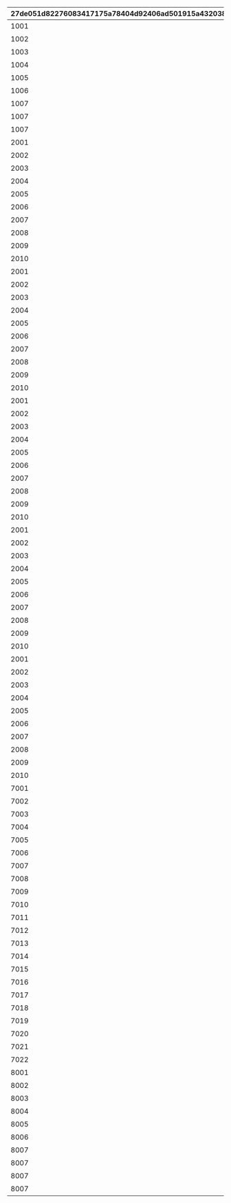 |27de051d82276083417175a78404d92406ad501915a432038fa4f60d9464df94|0f4c58aa2d6f8bdf70fa557bbfd2345bd7af0857f273a0ea4c9997be6d0c0150|d168c5002d4644c042c94e54c2bf6731279f09e85e0c52a85c1ce6f509edd62e|ba0ee0bd44adbfee21a4c480ae5a22c07ce6daa368650a2ef6f5c32af0599f92|57640b49e342dd3194608e5cea3a781abdebb096f26572777a9bc422a679b350|3feca8201ecfb382a7d319c982d0a926690ecf7a829654235aed12950f90f506|bbc9e7c03f3a346414e15ac87d3d870d0d4d1f0926421ea48be0f08a119032e6|7bba9dc4f0002708ef2bd4a53cbd4f2a2d8ba2302e2a4eddaf953cb986ed7190|3ad5c71fce4ff24eae41009b4202fcf22558b837dee9f15f44d6b2c140d8b86d|
| --- | --- | --- | --- | --- | --- | --- | --- | --- |
|1001|5|1|プリンセスナイトRANK5を達成しよう|1001|20021|0|129|1002|
|1002|10|1|プリンセスナイトRANK10を達成しよう|1002|20021|0|129|1002|
|1003|30|1|プリンセスナイトRANK30を達成しよう|1003|20021|0|129|1002|
|1004|50|1|プリンセスナイトRANK50を達成しよう|1004|20021|0|129|1002|
|1005|100|1|プリンセスナイトRANK100を達成しよう|1005|20021|0|129|1002|
|1006|150|1|プリンセスナイトRANK150を達成しよう|1006|20021|0|129|1002|
|1007|200|1|プリンセスナイトRANK200を達成しよう|1007|20021|0|129|1002|
|1007|250|1|プリンセスナイトRANK250を達成しよう|1008|20021|0|129|1002|
|1007|300|1|プリンセスナイトRANK300を達成しよう|1009|20021|0|129|1002|
|2001|50|2|火属性の属性レベルを50まで上げよう|2001|20022|1|129|1003|
|2002|100|2|火属性の属性レベルを100まで上げよう|2002|20022|1|129|1003|
|2003|150|2|火属性の属性レベルを150まで上げよう|2003|20022|1|129|1003|
|2004|200|2|火属性の属性レベルを200まで上げよう|2004|20022|1|129|1003|
|2005|250|2|火属性の属性レベルを250まで上げよう|2005|20022|1|129|1003|
|2006|300|2|火属性の属性レベルを300まで上げよう|2006|20022|1|129|1003|
|2007|350|2|火属性の属性レベルを350まで上げよう|2007|20022|1|129|1003|
|2008|400|2|火属性の属性レベルを400まで上げよう|2008|20022|1|129|1003|
|2009|450|2|火属性の属性レベルを450まで上げよう|2009|20022|1|129|1003|
|2010|500|2|火属性の属性レベルを500まで上げよう|2010|20022|1|129|1003|
|2001|50|3|水属性の属性レベルを50まで上げよう|3001|20022|2|129|1003|
|2002|100|3|水属性の属性レベルを100まで上げよう|3002|20022|2|129|1003|
|2003|150|3|水属性の属性レベルを150まで上げよう|3003|20022|2|129|1003|
|2004|200|3|水属性の属性レベルを200まで上げよう|3004|20022|2|129|1003|
|2005|250|3|水属性の属性レベルを250まで上げよう|3005|20022|2|129|1003|
|2006|300|3|水属性の属性レベルを300まで上げよう|3006|20022|2|129|1003|
|2007|350|3|水属性の属性レベルを350まで上げよう|3007|20022|2|129|1003|
|2008|400|3|水属性の属性レベルを400まで上げよう|3008|20022|2|129|1003|
|2009|450|3|水属性の属性レベルを450まで上げよう|3009|20022|2|129|1003|
|2010|500|3|水属性の属性レベルを500まで上げよう|3010|20022|2|129|1003|
|2001|50|4|風属性の属性レベルを50まで上げよう|4001|20022|3|129|1003|
|2002|100|4|風属性の属性レベルを100まで上げよう|4002|20022|3|129|1003|
|2003|150|4|風属性の属性レベルを150まで上げよう|4003|20022|3|129|1003|
|2004|200|4|風属性の属性レベルを200まで上げよう|4004|20022|3|129|1003|
|2005|250|4|風属性の属性レベルを250まで上げよう|4005|20022|3|129|1003|
|2006|300|4|風属性の属性レベルを300まで上げよう|4006|20022|3|129|1003|
|2007|350|4|風属性の属性レベルを350まで上げよう|4007|20022|3|129|1003|
|2008|400|4|風属性の属性レベルを400まで上げよう|4008|20022|3|129|1003|
|2009|450|4|風属性の属性レベルを450まで上げよう|4009|20022|3|129|1003|
|2010|500|4|風属性の属性レベルを500まで上げよう|4010|20022|3|129|1003|
|2001|50|5|光属性の属性レベルを50まで上げよう|5001|20022|4|129|1003|
|2002|100|5|光属性の属性レベルを100まで上げよう|5002|20022|4|129|1003|
|2003|150|5|光属性の属性レベルを150まで上げよう|5003|20022|4|129|1003|
|2004|200|5|光属性の属性レベルを200まで上げよう|5004|20022|4|129|1003|
|2005|250|5|光属性の属性レベルを250まで上げよう|5005|20022|4|129|1003|
|2006|300|5|光属性の属性レベルを300まで上げよう|5006|20022|4|129|1003|
|2007|350|5|光属性の属性レベルを350まで上げよう|5007|20022|4|129|1003|
|2008|400|5|光属性の属性レベルを400まで上げよう|5008|20022|4|129|1003|
|2009|450|5|光属性の属性レベルを450まで上げよう|5009|20022|4|129|1003|
|2010|500|5|光属性の属性レベルを500まで上げよう|5010|20022|4|129|1003|
|2001|50|6|闇属性の属性レベルを50まで上げよう|6001|20022|5|129|1003|
|2002|100|6|闇属性の属性レベルを100まで上げよう|6002|20022|5|129|1003|
|2003|150|6|闇属性の属性レベルを150まで上げよう|6003|20022|5|129|1003|
|2004|200|6|闇属性の属性レベルを200まで上げよう|6004|20022|5|129|1003|
|2005|250|6|闇属性の属性レベルを250まで上げよう|6005|20022|5|129|1003|
|2006|300|6|闇属性の属性レベルを300まで上げよう|6006|20022|5|129|1003|
|2007|350|6|闇属性の属性レベルを350まで上げよう|6007|20022|5|129|1003|
|2008|400|6|闇属性の属性レベルを400まで上げよう|6008|20022|5|129|1003|
|2009|450|6|闇属性の属性レベルを450まで上げよう|6009|20022|5|129|1003|
|2010|500|6|闇属性の属性レベルを500まで上げよう|6010|20022|5|129|1003|
|7001|10|7|ノードを10個強化完了しよう|7001|20023|0|129|1004|
|7002|20|7|ノードを20個強化完了しよう|7002|20023|0|129|1004|
|7003|30|7|ノードを30個強化完了しよう|7003|20023|0|129|1004|
|7004|40|7|ノードを40個強化完了しよう|7004|20023|0|129|1004|
|7005|50|7|ノードを50個強化完了しよう|7005|20023|0|129|1004|
|7006|60|7|ノードを60個強化完了しよう|7006|20023|0|129|1004|
|7007|70|7|ノードを70個強化完了しよう|7007|20023|0|129|1004|
|7008|80|7|ノードを80個強化完了しよう|7008|20023|0|129|1004|
|7009|90|7|ノードを90個強化完了しよう|7009|20023|0|129|1004|
|7010|100|7|ノードを100個強化完了しよう|7010|20023|0|129|1004|
|7011|110|7|ノードを110個強化完了しよう|7011|20023|0|129|1004|
|7012|120|7|ノードを120個強化完了しよう|7012|20023|0|129|1004|
|7013|130|7|ノードを130個強化完了しよう|7013|20023|0|129|1004|
|7014|140|7|ノードを140個強化完了しよう|7014|20023|0|129|1004|
|7015|150|7|ノードを150個強化完了しよう|7015|20023|0|129|1004|
|7016|160|7|ノードを160個強化完了しよう|7016|20023|0|129|1004|
|7017|170|7|ノードを170個強化完了しよう|7017|20023|0|129|1004|
|7018|180|7|ノードを180個強化完了しよう|7018|20023|0|129|1004|
|7019|190|7|ノードを190個強化完了しよう|7019|20023|0|129|1004|
|7020|200|7|ノードを200個強化完了しよう|7020|20023|0|129|1004|
|7021|210|7|ノードを210個強化完了しよう|7021|20023|0|129|1004|
|7022|222|7|ノードを222個強化完了しよう|7022|20023|0|129|1004|
|8001|5|8|ノードを5個強化完了しよう|8001|20024|0|129|1005|
|8002|10|8|ノードを10個強化完了しよう|8002|20024|0|129|1005|
|8003|15|8|ノードを15個強化完了しよう|8003|20024|0|129|1005|
|8004|20|8|ノードを20個強化完了しよう|8004|20024|0|129|1005|
|8005|25|8|ノードを25個強化完了しよう|8005|20024|0|129|1005|
|8006|33|8|ノードを33個強化完了しよう|8006|20024|0|129|1005|
|8007|40|8|ノードを40個強化完了しよう|8007|20024|0|129|1005|
|8007|50|8|ノードを50個強化完了しよう|8008|20024|0|129|1005|
|8007|60|8|ノードを60個強化完了しよう|8009|20024|0|129|1005|
|8007|66|8|ノードを66個強化完了しよう|8010|20024|0|129|1005|